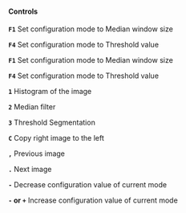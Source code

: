 #### Controls

**`F1`** Set configuration mode to Median window size

**`F4`** Set configuration mode to Threshold value

**`F1`** Set configuration mode to Median window size

**`F4`** Set configuration mode to Threshold value

**`1`** Histogram of the image

**`2`** Median filter

**`3`** Threshold Segmentation

**`C`** Copy right image to the left

**`,`** Previous image

**`.`** Next image

**`-`** Decrease configuration value of current mode

**`-` or `+`** Increase configuration value of current mode
